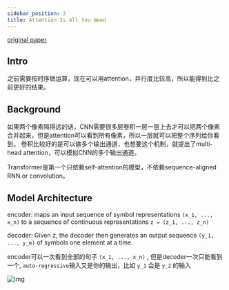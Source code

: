 ```yaml
---
sidebar_position: 3
title: Attention Is All You Need
---
```


[original paper](https://arxiv.org/abs/1706.03762)

## Intro

之前需要按时序做运算，现在可以用attention，并行度比较高，所以能得到比之前更好的结果。

## Background

如果两个像素隔得远的话，CNN需要很多层卷积一层一层上去才可以把两个像素合并起来，但是attention可以看到所有像素，所以一层就可以把整个序列给你看到。
卷积比较好的是可以做多个输出通道，也想要这个机制，就提出了multi-head attention，可以模拟CNN的多个输出通道。

Transformer是第一个只依赖self-attention的模型，不依赖sequence-aligned RNN or convolution。

## Model Architecture

encoder: maps an input sequence of symbol representations `(x_1, ..., x_n)` to a sequence of continuous representations `z = (z_1, ..., z_n)`

decoder:  Given z, the decoder then generates an output sequence `(y_1, ..., y_m)` of symbols one element at a time.

encoder可以一次看到全部的句子 `(x_1, ..., x_n)` , 但是decoder一次只能看到一个, `auto-regressive`输入又是你的输出，比如 `y_1` 会是 `y_2` 的输入

![img](https://res.cloudinary.com/diuxkoxa8/image/upload/v1716615233/Screen_Shot_2024-05-25_at_1.28.22_PM_yznyz5.png)
